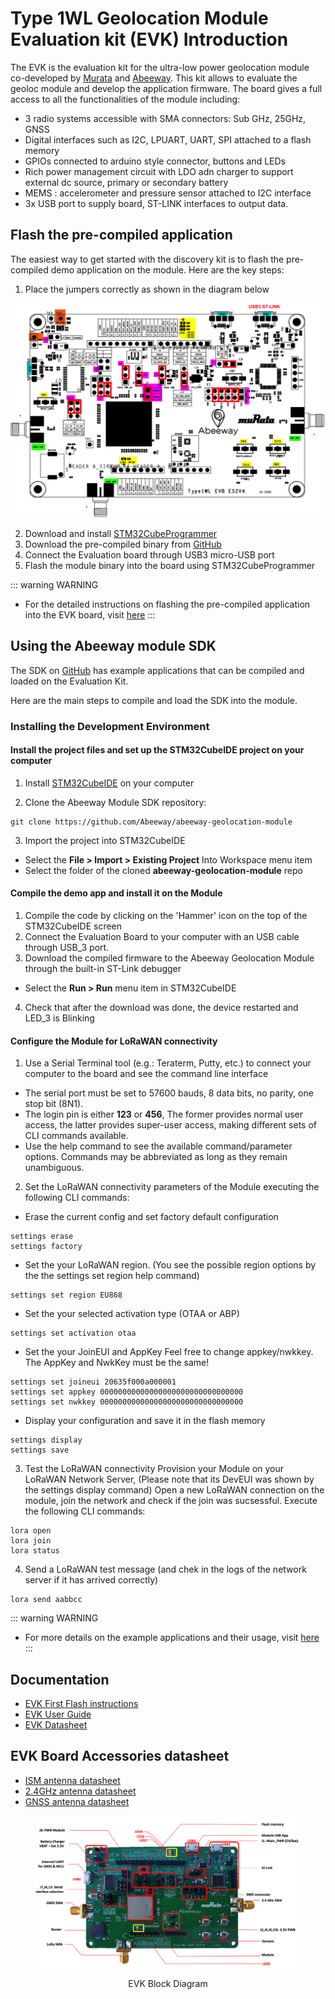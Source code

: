 # Type 1WL Geolocation Module Evaluation kit (EVK) Introduction

The EVK is the evaluation kit for the ultra-low power geolocation module co-developed by [Murata](http://www.murata.com) and [Abeeway](http://www.abeeway.com). This kit allows to evaluate the geoloc module and develop the application firmware. The board gives a full access to all the functionalities of the module including: 

* 3 radio systems accessible with SMA connectors: Sub GHz, 25GHz, GNSS
* Digital interfaces such as I2C, LPUART, UART, SPI attached to a flash memory  
* GPIOs connected to arduino style connector, buttons and LEDs 
* Rich power management circuit with LDO adn charger to support external dc source, primary or secondary battery
* MEMS : accelerometer and pressure sensor attached to I2C interface  
* 3x USB port to supply board, ST-LINK interfaces to output data. 


## Flash the pre-compiled application

The easiest way to get started with the discovery kit is to flash the pre-compiled demo application on the module. Here are the key steps:
1.	Place the jumpers correctly as shown in the diagram below

<img src="./images/jumpers.png" border="0" width="900" />

2.	Download and install [STM32CubeProgrammer](https://www.st.com/en/development-tools/stm32cubeprog.html)
3.	Download the pre-compiled binary from [GitHub](https://github.com/Abeeway/abeeway-geolocation-module/tree/master/apps/abeeway/app-abw-demo/Release)
4.	Connect the Evaluation board through USB3 micro-USB port
5.	Flash the module binary into the board using STM32CubeProgrammer

::: warning WARNING
* For the detailed instructions on flashing the pre-compiled application into the EVK board, visit [here](https://actilitysa.sharepoint.com/:f:/t/aby/Evu48ACuFjhMmrAus6F6Kr8Bdn5Roz5ug5M67MHuVqpFqg?e=nI7vlE)
:::

## Using the Abeeway module SDK

The SDK on [GitHub](https://github.com/Abeeway/abeeway-geolocation-module) has example applications that can be compiled and loaded on the Evaluation Kit. 

Here are the main steps to compile and load the SDK into the module.

### Installing the Development Environment

#### Install the project files and set up the STM32CubeIDE project on your computer

1. Install [STM32CubeIDE](https://www.st.com/en/development-tools/stm32cubeide.html) on your computer

2. Clone the Abeeway Module SDK repository:

```
git clone https://github.com/Abeeway/abeeway-geolocation-module
```

3. Import the project into STM32CubeIDE

- Select the **File > Import > Existing Project** Into Workspace menu item
- Select the folder of the cloned **abeeway-geolocation-module** repo


#### Compile the demo app and install it on the Module

1. Compile the code by clicking on the 'Hammer' icon on the top of the STM32CubeIDE screen
2. Connect the Evaluation Board to your computer with an USB cable through USB_3 port.
3. Download the compiled firmware to the Abeeway Geolocation Module through the built-in ST-Link debugger
- Select the **Run > Run** menu item in STM32CubeIDE
4. Check that after the download was done, the device restarted and LED_3 is Blinking

#### Configure the Module for LoRaWAN connectivity
1. Use a Serial Terminal tool (e.g.: Teraterm, Putty, etc.) to connect your computer to the board and see the command line interface
- The serial port must be set to 57600 bauds, 8 data bits, no parity, one stop bit (8N1).
- The login pin is either **123** or **456**, The former provides normal user access, the latter provides super-user access, making different sets of CLI commands available.
- Use the help command to see the available command/parameter options. Commands may be abbreviated as long as they remain unambiguous.

2. Set the LoRaWAN connectivity parameters of the Module executing the following CLI commands:
- Erase the current config and set factory default configuration
```
settings erase
settings factory
```
- Set the your LoRaWAN region. (You see the possible region options by the the settings set region help command)
```
settings set region EU868
```

- Set the your selected activation type (OTAA or ABP)
```
settings set activation otaa
```

- Set the your JoinEUI and AppKey Feel free to change appkey/nwkkey. The AppKey and NwkKey must be the same!
```
settings set joineui 20635f000a000001
settings set appkey 00000000000000000000000000000000
settings set nwkkey 00000000000000000000000000000000
```

- Display your configuration and save it in the flash memory
```
settings display
settings save
```

3. Test the LoRaWAN connectivity
Provision your Module on your LoRaWAN Network Server, (Please note that its DevEUI was shown by the settings display command)
Open a new LoRaWAN connection on the module, join the network and check if the join was sucsessful. Execute the following CLI commands:
```
lora open
lora join 
lora status
```

4. Send a LoRaWAN test message (and chek in the logs of the network server if it has arrived correctly)
```
lora send aabbcc
```

::: warning WARNING
* For more details on the example applications and their usage, visit [here](https://github.com/Abeeway/abeeway-geolocation-module/blob/master/README.md)
:::

## Documentation

* [EVK First Flash instructions](https://actilitysa.sharepoint.com/:f:/t/aby/Evu48ACuFjhMmrAus6F6Kr8Bdn5Roz5ug5M67MHuVqpFqg?e=CYoNzT)
* [EVK User Guide](https://actilitysa.sharepoint.com/:f:/t/aby/EiX2Y8y8xhFCnn4DE78bWtkBpk2KVE9mOXlT7qOH0DFyyA?e=YS9t6h)
* [EVK Datasheet](https://actilitysa.sharepoint.com/:b:/t/aby/Eat2H1zqEbtEl8VBFMaOicIBk0q_FNdnkcAgFkY_unyISA?e=wda8xv)

## EVK Board Accessories datasheet
* [ISM antenna datasheet](https://actilitysa.sharepoint.com/:b:/t/aby/EboESMeA--hFrTeQ-DC5OOwBPwmW9nkFpLUL6Hl9_tj0zw?e=CqUdE5)
* [2.4GHz antenna datasheet](https://actilitysa.sharepoint.com/:b:/t/aby/EbOxQ_vr4wlGmPy9BSc_xtgB5GvzugESPLdeR9Wk9TJfVQ?e=pmuJc2)
* [GNSS antenna datasheet](https://actilitysa.sharepoint.com/:b:/t/aby/Een_GJ2bq7hAmshljs2QSaABRKdt5qDZXNH-F_3Cfm0B8w?e=S82SZH)



<figure>
  <img src='./images/evk_block_diagram.png' style="align: center"/>
</figure>
<center> EVK Block Diagram </center>